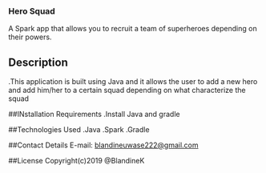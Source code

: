 ### Hero Squad
A Spark app that allows you to recruit a team of superheroes depending on their powers.

## Description
 .This application is built using Java and it allows the user to add a new hero and add him/her to a certain squad depending on what characterize the squad

##INstallation Requirements
  .Install Java and gradle
 
 ##Technologies Used
  .Java
  .Spark
  .Gradle
 
 ##Contact Details
   E-mail: blandineuwase222@gmail.com
 
 ##License
   Copyright(c)2019 @BlandineK
